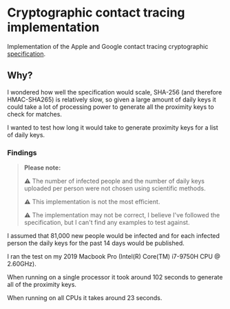 # Cryptographic contact tracing implementation

Implementation of the Apple and Google contact tracing cryptographic [specification](https://covid19-static.cdn-apple.com/applications/covid19/current/static/contact-tracing/pdf/ContactTracing-CryptographySpecification.pdf).

## Why?
I wondered how well the specification would scale, SHA-256 (and therefore HMAC-SHA265) is relatively slow, so given a large amount of daily keys it could take a lot of processing power to generate all the proximity keys to check for matches.

I wanted to test how long it would take to generate proximity keys for a list of daily keys.

### Findings
> **Please note:**
> 
> ⚠️ The number of infected people and the number of daily keys uploaded per person were not chosen using scientific methods.
>
> ⚠️ This implementation is not the most efficient.
>
> ⚠️ The implementation may not be correct, I believe I've followed the specification, but I can't find any examples to test against.

I assumed that 81,000 new people would be infected and for each infected person the daily keys for the past 14 days would be published.

I ran the test on my 2019 Macbook Pro (Intel(R) Core(TM) i7-9750H CPU @ 2.60GHz).

When running on a single processor it took around 102 seconds to generate all of the proximity keys.

When running on all CPUs it takes around 23 seconds.
